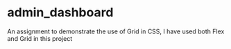 # admin_dashboard
An assignment to demonstrate the use of Grid in CSS, I have used both Flex and Grid in this project
